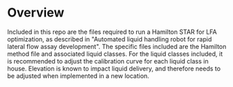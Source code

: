 # Overview

Included in this repo are the files required to run a Hamilton STAR for LFA optimization, as described in "Automated liquid handling robot for rapid lateral flow assay development". The specific files included are the Hamilton method file and associated liquid classes. For the liquid classes included, it is recommended to adjust the calibration curve for each liquid class in house. Elevation is known to impact liquid delivery, and therefore needs to be adjusted when implemented in a new location. 
